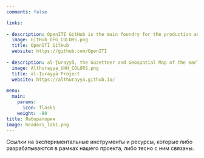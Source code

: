 ```yaml
---
comments: false

links:
  
- description: OpenITI GitHub is the main foundry for the production and curation of the OpenITI Corpus.
  image: GitHub_DFG_COLORS.png
  title: OpenITI GitHub
  website: https://github.com/OpenITI
  
- description: al-Ṯurayyā, the Gazetteer and Geospatial Map of the early Islamic World.
  image: Althurayya_UHH_COLORS.png
  title: al-Ṯurayyā Project
  website: https://althurayya.github.io/
  
menu:
  main:
    params:
      icon: flask1
    weight: -80
title: Лаборатория
image: headers_lab1.png
---
```


Ссылки на экспериментальные инструменты и ресурсы, которые либо разрабатываются в рамках нашего проекта, либо тесно с ним связаны.